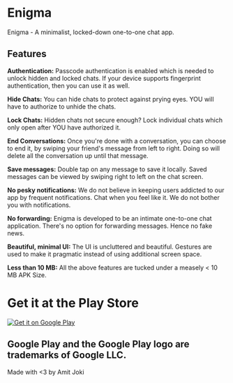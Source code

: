 # Enigma

Enigma - A minimalist, locked-down one-to-one chat app.

## Features

**Authentication:** Passcode authentication is enabled which is needed to unlock hidden and locked chats. If your device supports fingerprint authentication, then you can use it as well.

**Hide Chats:** You can hide chats to protect against prying eyes. YOU will have to authorize to unhide the chats.

**Lock Chats:** Hidden chats not secure enough? Lock individual chats which only open after YOU have authorized it.

**End Conversations:** Once you're done with a conversation, you can choose to end it, by swiping your friend's message from left to right. Doing so will delete all the conversation up until that message. 

**Save messages:** Double tap on any message to save it locally. Saved messages can be viewed by swiping right to left on the chat screen.

**No pesky notifications:** We do not believe in keeping users addicted to our app by frequent notifications. Chat when you feel like it. We do not bother you with notifications.

**No forwarding:** Enigma is developed to be an intimate one-to-one chat application. There's no option for forwarding messages. Hence no fake news.

**Beautiful, minimal UI:** The UI is uncluttered and beautiful. Gestures are used to make it pragmatic instead of using additional screen space.

**Less than 10 MB:** All the above features are tucked under a measely < 10 MB APK Size.

# Get it at the Play Store

<a href='https://play.google.com/store/apps/details?id=com.enigma.amitjoki&pcampaignid=MKT-Other-global-all-co-prtnr-py-PartBadge-Mar2515-1'><img alt='Get it on Google Play' src='https://play.google.com/intl/en_us/badges/images/generic/en_badge_web_generic.png'/></a>

Google Play and the Google Play logo are trademarks of Google LLC.
----------------------

Made with <3 by Amit Joki
